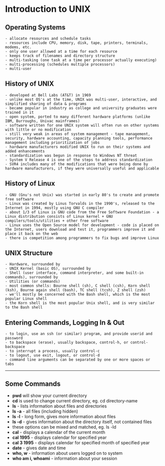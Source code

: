 # Introduction to UNIX

## Operating Systems
    - allocate resources and schedule tasks
    - resources include CPU, memory, disk, tape, printers, terminals, modems, etc.
    - only one user allowed at a time for each resource
    - keeps track of filenames and directory structure
    - multi-tasking (one task at a time per processor actually executing)
    - multi-processing (schedules multiple processors)
    - multi-user

## History of UNIX
    - developed at Bell Labs (AT&T) in 1969
    - unlike most OS's at the time, UNIX was multi-user, interactive, and simplified sharing of data & programs
    - became popular in industry as college and university graduates were trained in it
    - open system, ported to many different hardware platforms (unlike IBM, Burroughs, Univac mainframes)
    - software written for one UNIX system will often run on other systems with little or no modification
    - still very weak in areas of system management - tape management, security, hardware accounting, capacity planning tools, performance management including prioritization of jobs
    - hardware manufacturers modified UNIX to run on their systems and added enhancements
    - standardization was begun in response to Windows NT threat
    - System V Release 4 is one of the steps to address standardization
    - SVR4 includes many of the modifications that were being done by hardware manufacturers, if they were universally useful and applicable

## History of Linux
    - GNU (Gnu's not Unix) was started in early 80's to create and promote free software
    - Linux was created by Linus Torvalds in the 1990's, released to the Internet in 1994, mostly using GNU C compiler
    - about 1/3 of Linux is GNU code from the Free Software Foundation - a Linux distribution consists of Linux kernel + GNU compilers/tools/utilities + other free software
    - Linux uses the Open Source model for development - code is placed on the Internet, users download and test it, programmers improve it and place it back on the web
    - there is competition among programmers to fix bugs and improve Linux

## UNIX Structure
    - Hardware, surrounded by
    - UNIX Kernel (basic OS), surrounded by
    - Shell (user interface, command interpreter, and some built-in commands), surrounded by
    - Utilities (or commands)
    - most common shells: Bourne shell (sh), C shell (csh), Korn shell (ksh), Bourne again shell (bash), TC shell (tcsh), Z shell (zsh)
    - we'll mostly be concerned with the Bash shell, which is the most popular Linux shell
    - the Korn shell is the most popular Unix shell, and is very similar to the Bash shell

## Entering Commands, Logging In & Out
    - to login, use an ssh (or similar) program, and provide userid and password
    - to backspace (erase), usually backspace, control-h, or control-backspace
    - to interrupt a process, usually control-c
    - to logout, use exit, logout, or control-d
    - command line arguments can be separated by one or more spaces or tabs

---

## Some Commands
- **pwd** will show your current directory
- **cd** is used to change current directory, eg. cd directory-name
- **ls** - lists information about files and directories
- **ls -a** - all files (including hidden)
- **ls -l** - long form, gives more information about files
- **ls -d** - gives information about the directory itself, not contained files
- these options can be mixed and matched, eg. ls -ld
- **cal** - displays a calendar of the current month
- **cal 1995** - displays calendar for specified year
- **cal 3 1995** - displays calendar for specified month of specified year
- **date** - gives date and time
- **who, w** - information about users logged on to system
- **who am i, whoami** - information about your session
